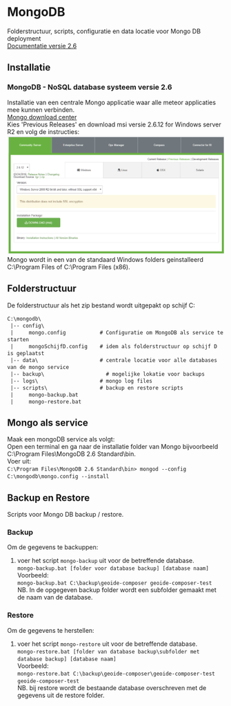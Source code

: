 # MongoDB 
Folderstructuur, scripts, configuratie en data locatie voor Mongo DB deployment   
[Documentatie versie 2.6](https://docs.mongodb.com/v2.6/)   

## Installatie
   
###  MongoDB - NoSQL database systeem versie 2.6   
  Installatie van een centrale Mongo applicatie waar alle meteor applicaties mee kunnen verbinden.   
  [Mongo download center](https://www.mongodb.com/download-center#community)       
  Kies 'Previous Releases' en download msi versie 2.6.12 for Windows server R2 en volg de instructies:  
  ![Mongo 2.6. download](images/mongo26.png)   
  Mongo wordt in een van de standaard Windows folders geinstalleerd C:\Program Files of C:\Program Files (x86).   

## Folderstructuur  
De folderstructuur als het zip bestand wordt uitgepakt op schijf C:   
    
    C:\mongodb\
     |-- config\
     |     mongo.config           # Configuratie om MongoDB als service te starten
     |     mongoSchijfD.config    # idem als folderstructuur op schijf D is geplaatst
     |-- data\                    # centrale locatie voor alle databases van de mongo service
     |-- backup\                    # mogelijke lokatie voor backups
     |-- logs\                    # mongo log files
     |-- scripts\                 # backup en restore scripts
     |     mongo-backup.bat
     |     mongo-restore.bat

## Mongo als service
Maak een mongoDB service als volgt:   
Open een terminal en ga naar de installatie folder van Mongo bijvoorbeeld C:\Program Files\MongoDB 2.6 Standard\bin\.   
Voer uit:   
``C:\Program Files\MongoDB 2.6 Standard\bin> mongod --config  C:\mongodb\mongo.config --install``   

## Backup en Restore
Scripts voor Mongo DB backup / restore.   

### Backup
Om de gegevens te backuppen:  
1. voer het script ``mongo-backup`` uit voor de betreffende database.   
   ``mongo-backup.bat [folder voor database backup] [database naam]``  
   Voorbeeld:   
   ``mongo-backup.bat C:\backup\geoide-composer geoide-composer-test``  
   NB. In de opgegeven backup folder wordt een subfolder gemaakt met de naam van de database.

### Restore
Om de gegevens te herstellen:  
1. voer het script ``mongo-restore`` uit voor de betreffende database.  
   ``mongo-restore.bat [folder van database backup\subfolder met database backup] [database naam]``  
   Voorbeeld:   
   ``mongo-restore.bat C:\backup\geoide-composer\geoide-composer-test geoide-composer-test ``  
   NB. bij restore wordt de bestaande database overschreven met de gegevens uit de restore folder.  


